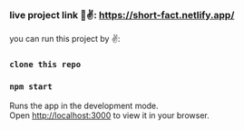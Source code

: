 

### live project link 💙✌️: https://short-fact.netlify.app/

you can run this project by ✌️:

###  `clone this repo` <br/>
### `npm start`

Runs the app in the development mode.\
Open [http://localhost:3000](http://localhost:3000) to view it in your browser.

